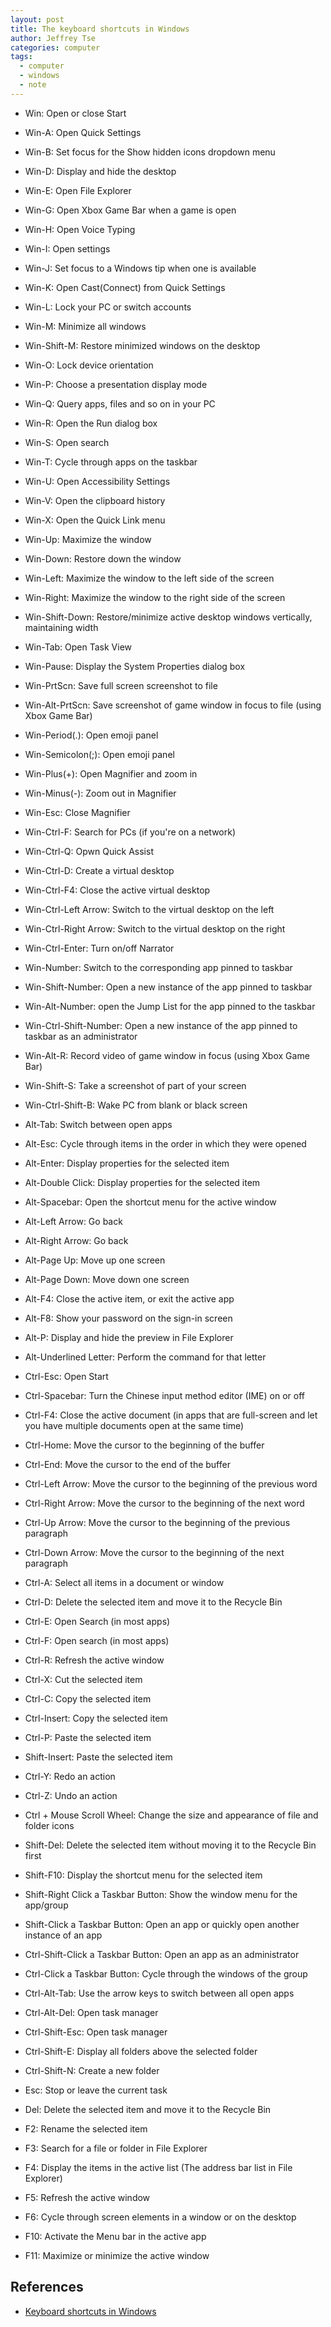 ```yaml
---
layout: post
title: The keyboard shortcuts in Windows
author: Jeffrey Tse
categories: computer
tags:
  - computer
  - windows
  - note
---
```


- Win: Open or close Start
- Win-A: Open Quick Settings
- Win-B: Set focus for the Show hidden icons dropdown menu
- Win-D: Display and hide the desktop
- Win-E: Open File Explorer
- Win-G: Open Xbox Game Bar when a game is open
- Win-H: Open Voice Typing
- Win-I: Open settings
- Win-J: Set focus to a Windows tip when one is available
- Win-K: Open Cast(Connect) from Quick Settings
- Win-L: Lock your PC or switch accounts
- Win-M: Minimize all windows
- Win-Shift-M: Restore minimized windows on the desktop
- Win-O: Lock device orientation
- Win-P: Choose a presentation display mode
- Win-Q: Query apps, files and so on in your PC
- Win-R: Open the Run dialog box
- Win-S: Open search
- Win-T: Cycle through apps on the taskbar
- Win-U: Open Accessibility Settings
- Win-V: Open the clipboard history
- Win-X: Open the Quick Link menu
- Win-Up: Maximize the window
- Win-Down: Restore down the window
- Win-Left: Maximize the window to the left side of the screen
- Win-Right: Maximize the window to the right side of the screen
- Win-Shift-Down: Restore/minimize active desktop windows vertically,
  maintaining width
- Win-Tab: Open Task View
- Win-Pause: Display the System Properties dialog box
- Win-PrtScn: Save full screen screenshot to file
- Win-Alt-PrtScn: Save screenshot of game window in focus to file (using Xbox
  Game Bar)
- Win-Period(.): Open emoji panel
- Win-Semicolon(;): Open emoji panel
- Win-Plus(+): Open Magnifier and zoom in
- Win-Minus(-): Zoom out in Magnifier
- Win-Esc: Close Magnifier
- Win-Ctrl-F: Search for PCs (if you're on a network)
- Win-Ctrl-Q: Opwn Quick Assist
- Win-Ctrl-D: Create a virtual desktop
- Win-Ctrl-F4: Close the active virtual desktop
- Win-Ctrl-Left Arrow: Switch to the virtual desktop on the left
- Win-Ctrl-Right Arrow: Switch to the virtual desktop on the right
- Win-Ctrl-Enter: Turn on/off Narrator
- Win-Number: Switch to the corresponding app pinned to taskbar
- Win-Shift-Number: Open a new instance of the app pinned to taskbar
- Win-Alt-Number: open the Jump List for the app pinned to the taskbar
- Win-Ctrl-Shift-Number: Open a new instance of the app pinned to taskbar as
  an administrator
- Win-Alt-R: Record video of game window in focus (using Xbox Game Bar)
- Win-Shift-S: Take a screenshot of part of your screen
- Win-Ctrl-Shift-B: Wake PC from blank or black screen

- Alt-Tab: Switch between open apps
- Alt-Esc: Cycle through items in the order in which they were opened
- Alt-Enter: Display properties for the selected item
- Alt-Double Click: Display properties for the selected item
- Alt-Spacebar: Open the shortcut menu for the active window
- Alt-Left Arrow: Go back
- Alt-Right Arrow: Go back
- Alt-Page Up: Move up one screen
- Alt-Page Down: Move down one screen
- Alt-F4: Close the active item, or exit the active app
- Alt-F8: Show your password on the sign-in screen
- Alt-P: Display and hide the preview in File Explorer
- Alt-Underlined Letter: Perform the command for that letter

- Ctrl-Esc: Open Start
- Ctrl-Spacebar: Turn the Chinese input method editor (IME) on or off
- Ctrl-F4: Close the active document (in apps that are full-screen and
  let you have multiple documents open at the same time)
- Ctrl-Home: Move the cursor to the beginning of the buffer
- Ctrl-End: Move the cursor to the end of the buffer
- Ctrl-Left Arrow: Move the cursor to the beginning of the previous word
- Ctrl-Right Arrow: Move the cursor to the beginning of the next word
- Ctrl-Up Arrow: Move the cursor to the beginning of the previous paragraph
- Ctrl-Down Arrow: Move the cursor to the beginning of the next paragraph
- Ctrl-A: Select all items in a document or window
- Ctrl-D: Delete the selected item and move it to the Recycle Bin
- Ctrl-E: Open Search (in most apps)
- Ctrl-F: Open search (in most apps)
- Ctrl-R: Refresh the active window
- Ctrl-X: Cut the selected item
- Ctrl-C: Copy the selected item
- Ctrl-Insert: Copy the selected item
- Ctrl-P: Paste the selected item
- Shift-Insert: Paste the selected item
- Ctrl-Y: Redo an action
- Ctrl-Z: Undo an action
- Ctrl + Mouse Scroll Wheel: Change the size and appearance of file and folder icons

- Shift-Del: Delete the selected item without moving it to the Recycle Bin first
- Shift-F10: Display the shortcut menu for the selected item

- Shift-Right Click a Taskbar Button: Show the window menu for the app/group
- Shift-Click a Taskbar Button: Open an app or quickly open another instance of
  an app
- Ctrl-Shift-Click a Taskbar Button: Open an app as an administrator
- Ctrl-Click a Taskbar Button: Cycle through the windows of the group

- Ctrl-Alt-Tab: Use the arrow keys to switch between all open apps
- Ctrl-Alt-Del: Open task manager
- Ctrl-Shift-Esc: Open task manager
- Ctrl-Shift-E: Display all folders above the selected folder
- Ctrl-Shift-N: Create a new folder

- Esc: Stop or leave the current task
- Del: Delete the selected item and move it to the Recycle Bin
- F2: Rename the selected item
- F3: Search for a file or folder in File Explorer
- F4: Display the items in the active list (The address bar list in File Explorer)
- F5: Refresh the active window
- F6: Cycle through screen elements in a window or on the desktop
- F10: Activate the Menu bar in the active app
- F11: Maximize or minimize the active window

## References

- [Keyboard shortcuts in Windows](https://support.microsoft.com/en-us/windows/keyboard-shortcuts-in-windows-dcc61a57-8ff0-cffe-9796-cb9706c75eec#WindowsVersion=Windows_11)
